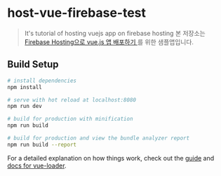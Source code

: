 # host-vue-firebase-test

> It's tutorial of hosting vuejs app on firebase hosting
> 본 저장소는 [Firebase Hosting으로 vue.js 앱 배포하기
](https://joontae-kim.github.io/2018/09/13/firebase-hosting-vuejs-app/)를 위한 샘플앱입니다.

## Build Setup

``` bash
# install dependencies
npm install

# serve with hot reload at localhost:8080
npm run dev

# build for production with minification
npm run build

# build for production and view the bundle analyzer report
npm run build --report
```

For a detailed explanation on how things work, check out the [guide](http://vuejs-templates.github.io/webpack/) and [docs for vue-loader](http://vuejs.github.io/vue-loader).
